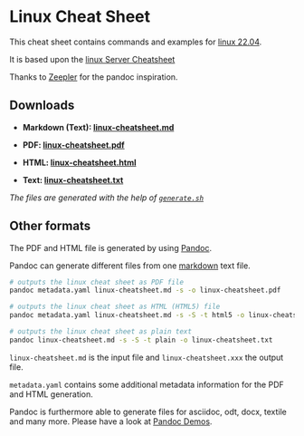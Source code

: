 # Linux Cheat Sheet

This cheat sheet contains commands and examples for [linux 22.04](https://www.linux.com/).

It is based upon the [linux Server Cheatsheet](https://assets.linux.com/v1/3bd0daaf-linux%20Server%20CLI%20cheat%20sheet%202024%20v6.pdf?)

Thanks to [Zeepler](https://github.com/Jeeppler/qubes-cheatsheet) for the pandoc inspiration.

## Downloads

- **Markdown (Text): [linux-cheatsheet.md](https://github.com/ubuntupunk/linux-cheatsheet/blob/main/linux-cheatsheet.md)**

- **PDF: [linux-cheatsheet.pdf](https://github.com/ubuntupunk/linux-cheatsheet/blob/main/linux-cheatsheet.pdf)**

- **HTML: [linux-cheatsheet.html](https://htmlpreview.github.io/?https://github.com//ubuntupunk/linux-cheatsheet/blob/main/linux-cheatsheet.html)**

- **Text: [linux-cheatsheet.txt](https://github.com//ubuntupunk/linux-cheatsheet/blob/main//linux-cheatsheet.txt)**

*The files are generated with the help of [`generate.sh`](https://github.com/ubuntupunk/linux-cheatsheet/blob/main/generate.sh)*


## Other formats

The PDF and HTML file is generated by using [Pandoc](http://pandoc.org/).

Pandoc can generate different files from one [markdown](http://daringfireball.net/projects/markdown/) text file.


```bash
# outputs the linux cheat sheet as PDF file
pandoc metadata.yaml linux-cheatsheet.md -s -o linux-cheatsheet.pdf

# outputs the linux cheat sheet as HTML (HTML5) file
pandoc metadata.yaml linux-cheatsheet.md -s -S -t html5 -o linux-cheatsheet.html

# outputs the linux cheat sheet as plain text
pandoc linux-cheatsheet.md -s -S -t plain -o linux-cheatsheet.txt
```

`linux-cheatsheet.md` is the input file and `linux-cheatsheet.xxx` the output file.

`metadata.yaml` contains some additional metadata information for the PDF and HTML generation.

Pandoc is furthermore able to generate files for asciidoc, odt, docx, textile and many more. Please have a look at [Pandoc Demos](http://pandoc.org/demos.html).
